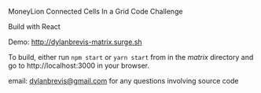 MoneyLion Connected Cells In a Grid Code Challenge

Build with React

Demo: http://dylanbrevis-matrix.surge.sh

To build, either run ```npm start``` or ```yarn start``` from in the *matrix* directory and go to http://localhost:3000 in your browser.

email: dylanbrevis@gmail.com for any questions involving source code
